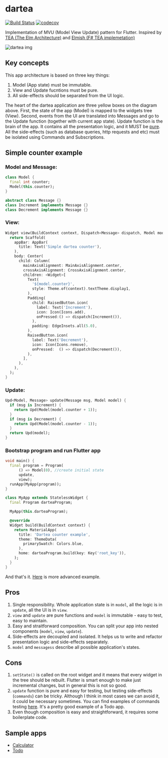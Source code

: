# dartea
[![Build Status](https://travis-ci.org/p69/dartea.svg?branch=master)](https://travis-ci.org/p69/dartea)  [![codecov](https://codecov.io/gh/p69/dartea/branch/master/graph/badge.svg)](https://codecov.io/gh/p69/dartea)

Implementation of MVU (Model View Update) pattern for Flutter.
Inspired by [TEA (The Elm Architecture)](https://guide.elm-lang.org/architecture/) and [Elmish (F# TEA implemetation)](https://fable-elmish.github.io/elmish/)

![dartea img](dartea_mvu_big_picture.png)

## Key concepts
This app architecture is based on three key things:
1. Model (App state) must be immutable.
2. View and Update fucntions must be pure.
3. All side-effects should be separated from the UI logic.

The heart of the dartea application are three yellow boxes on the diagram above. First, the state of the app (Model) is mapped to the widgets tree (View). Second, events from the UI are translated into Messages and go to the Update function (together with current app state). Update function is the brain of the app. It contains all the presentation logic, and it MUST be [pure](https://en.wikipedia.org/wiki/Pure_function). All the side-effects (such as database queries, http requests and etc) must be isolated using Commands and Subscriptions.

## Simple counter example

### Model and Message:
```dart
class Model {
  final int counter;
  Model(this.counter);
}

abstract class Message {}
class Increment implements Message {}
class Decrement implements Message {}
```

### View:
```dart
Widget view(BuildContext context, Dispatch<Message> dispatch, Model model) {
  return Scaffold(
    appBar: AppBar(
      title: Text('Simple dartea counter'),
    ),
    body: Center(
      child: Column(
        mainAxisAlignment: MainAxisAlignment.center,
        crossAxisAlignment: CrossAxisAlignment.center,
        children: <Widget>[
          Text(
            '${model.counter}',
            style: Theme.of(context).textTheme.display1,
          ),
          Padding(
            child: RaisedButton.icon(
              label: Text('Increment'),
              icon: Icon(Icons.add),
              onPressed:() => dispatch(Increment()),
            ),
            padding: EdgeInsets.all(5.0),
          ),
          RaisedButton.icon(
            label: Text('Decrement'),
            icon: Icon(Icons.remove),
            onPressed:  () => dispatch(Decrement()),
          ),
        ],
      ),
    ),
  );
}
```

### Update:
```dart
Upd<Model, Message> update(Message msg, Model model) {
  if (msg is Increment) {
    return Upd(Model(model.counter + 1));
  }
  if (msg is Decrement) {
    return Upd(Model(model.counter - 1));
  }
  return Upd(model);
}
```

### Bootstrap program and run Flutter app
```dart
void main() {
  final program = Program(
      () => Model(0), //create initial state
      update,
      view);
  runApp(MyApp(program));
}

class MyApp extends StatelessWidget {
  final Program darteaProgram;

  MyApp(this.darteaProgram);

  @override
  Widget build(BuildContext context) {
    return MaterialApp(
      title: 'Dartea counter example',
      theme: ThemeData(
        primarySwatch: Colors.blue,
      ),
      home: darteaProgram.build(key: Key('root_key')),
    );
  }
}
```

And that's it. [Here](/example) is more advanced example.

## Pros
1. Single responsibility. Whole application state is in `model`, all the logic is in `update`,
all the UI is in `view`.
2. `view` and `update` are pure functions and `model` is immutable - easy to test, easy to maintain.
3. Easy and straitforward composition. You can split your app into nested components (`model`, `view`, `update`).
4. Side-effects are decoupled and isolated. It helps us to write and refactor presentation logic and side-effects separately.
5. `model` and `messagess` describe all possible application's states.

## Cons
1. `setState()` is called on the root widget and it means that every widget in the tree should be rebuilt. Flutter is smart enough to make just incremental changes, but in general this is not so good.
2. `update` function is pure and easy for testing, but testing side-effects (`commands`) can be tricky. Although I think in most cases we can avoid it, it could be necessary sometimes. You can find examples of commands testing [here](https://github.com/brianegan/flutter_architecture_samples/blob/master/example/mvu/test/stats_screen_test.dart). It's a pretty good example of a Todo app.
3. Even though composition is easy and straightforward, it requires some boilerplate code.

## Sample apps
* [Calculator](https://github.com/p69/dartea_calculator)
* [Todo](https://github.com/brianegan/flutter_architecture_samples/tree/master/example/mvu)